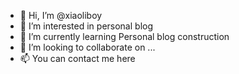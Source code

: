 - 👋 Hi, I’m @xiaoliboy
- 👀 I’m interested in personal blog
- 🌱 I’m currently learning Personal blog construction
- 💞️ I’m looking to collaborate on ...
- 📫 You can contact me here

<!---
xiaoliboy/xiaoliboy is a ✨ special ✨ repository because its `README.md` (this file) appears on your GitHub profile.
You can click the Preview link to take a look at your changes.
--->
